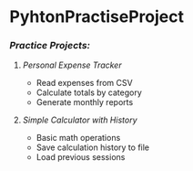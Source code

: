 # PyhtonPractiseProject
### *Practice Projects:*
1. *Personal Expense Tracker*
   - Read expenses from CSV
   - Calculate totals by category
   - Generate monthly reports
   
2. *Simple Calculator with History*
   - Basic math operations
   - Save calculation history to file
   - Load previous sessions
